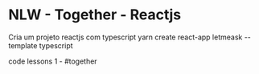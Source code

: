 # NLW - Together - Reactjs

Cria um projeto reactjs com typescript
yarn create react-app letmeask --template typescript


code lessons
1 -  #together
